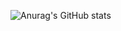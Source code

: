 ![Anurag's GitHub stats](https://github-readme-stats.vercel.app/api?username=polipl&show_icons=true&theme=transparent)
